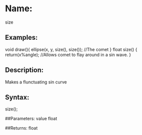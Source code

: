 # Name: 
size
## Examples:
void draw(){
 ellipse(x, y, size(), size());    //The comet
}
 float size() {
  return(x%angle);    //Allows comet to flay around in a sin wave.
}
## Description:
Makes a flunctuating sin curve

## Syntax:
size();

##Parameters: 
value			float

##Returns:
float


